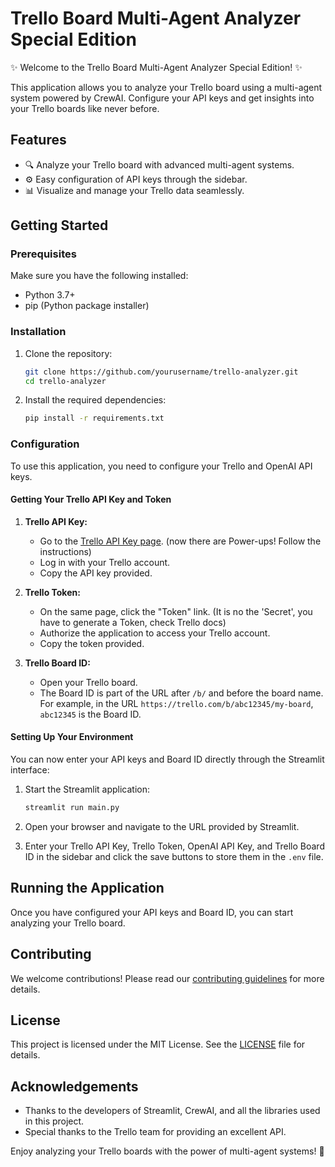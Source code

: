 # Trello Board Multi-Agent Analyzer Special Edition

✨ Welcome to the Trello Board Multi-Agent Analyzer Special Edition! ✨

This application allows you to analyze your Trello board using a multi-agent system powered by CrewAI. Configure your API keys and get insights into your Trello boards like never before.

## Features

- 🔍 Analyze your Trello board with advanced multi-agent systems.
- ⚙️ Easy configuration of API keys through the sidebar.
- 📊 Visualize and manage your Trello data seamlessly.

## Getting Started

### Prerequisites

Make sure you have the following installed:

- Python 3.7+
- pip (Python package installer)

### Installation

1. Clone the repository:

    ```bash
    git clone https://github.com/yourusername/trello-analyzer.git
    cd trello-analyzer
    ```

2. Install the required dependencies:

    ```bash
    pip install -r requirements.txt
    ```

### Configuration

To use this application, you need to configure your Trello and OpenAI API keys.

#### Getting Your Trello API Key and Token

1. **Trello API Key:**
   - Go to the [Trello API Key page](https://trello.com/app-key). (now there are Power-ups! Follow the instructions)
   - Log in with your Trello account.
   - Copy the API key provided.

2. **Trello Token:**
   - On the same page, click the "Token" link. (It is no the 'Secret', you have to generate a Token, check Trello docs)
   - Authorize the application to access your Trello account.
   - Copy the token provided.

3. **Trello Board ID:**
   - Open your Trello board.
   - The Board ID is part of the URL after `/b/` and before the board name. For example, in the URL `https://trello.com/b/abc12345/my-board`, `abc12345` is the Board ID.

#### Setting Up Your Environment

You can now enter your API keys and Board ID directly through the Streamlit interface:

1. Start the Streamlit application:

    ```bash
    streamlit run main.py
    ```

2. Open your browser and navigate to the URL provided by Streamlit.

3. Enter your Trello API Key, Trello Token, OpenAI API Key, and Trello Board ID in the sidebar and click the save buttons to store them in the `.env` file.

## Running the Application

Once you have configured your API keys and Board ID, you can start analyzing your Trello board.

## Contributing

We welcome contributions! Please read our [contributing guidelines](CONTRIBUTING.md) for more details.

## License

This project is licensed under the MIT License. See the [LICENSE](LICENSE) file for details.

## Acknowledgements

- Thanks to the developers of Streamlit, CrewAI, and all the libraries used in this project.
- Special thanks to the Trello team for providing an excellent API.

Enjoy analyzing your Trello boards with the power of multi-agent systems! 🚀